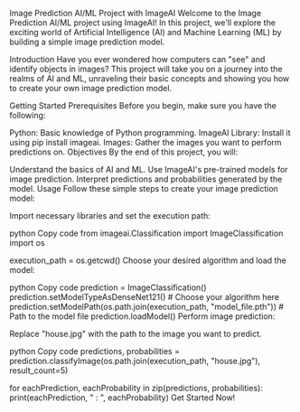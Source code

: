 Image Prediction AI/ML Project with ImageAI
Welcome to the Image Prediction AI/ML project using ImageAI! In this project, we'll explore the exciting world of Artificial Intelligence (AI) and Machine Learning (ML) by building a simple image prediction model.

Introduction
Have you ever wondered how computers can "see" and identify objects in images? This project will take you on a journey into the realms of AI and ML, unraveling their basic concepts and showing you how to create your own image prediction model.

Getting Started
Prerequisites
Before you begin, make sure you have the following:

Python: Basic knowledge of Python programming.
ImageAI Library: Install it using pip install imageai.
Images: Gather the images you want to perform predictions on.
Objectives
By the end of this project, you will:

Understand the basics of AI and ML.
Use ImageAI's pre-trained models for image prediction.
Interpret predictions and probabilities generated by the model.
Usage
Follow these simple steps to create your image prediction model:

Import necessary libraries and set the execution path:

python
Copy code
from imageai.Classification import ImageClassification
import os

execution_path = os.getcwd()
Choose your desired algorithm and load the model:

python
Copy code
prediction = ImageClassification()
prediction.setModelTypeAsDenseNet121()  # Choose your algorithm here
prediction.setModelPath(os.path.join(execution_path, "model_file.pth"))  # Path to the model file
prediction.loadModel()
Perform image prediction:

Replace "house.jpg" with the path to the image you want to predict.

python
Copy code
predictions, probabilities = prediction.classifyImage(os.path.join(execution_path, "house.jpg"), result_count=5)

for eachPrediction, eachProbability in zip(predictions, probabilities):
    print(eachPrediction, " : ", eachProbability)
Get Started Now!
